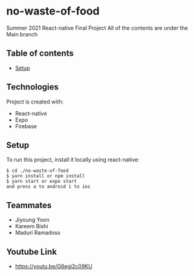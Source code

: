 ﻿# no-waste-of-food

Summer 2021 React-native Final Project
All of the contents are under the Main branch

## Table of contents
* [Setup](#technologies)

## Technologies
Project is created with:
* React-native
* Expo
* Firebase
	
## Setup
To run this project, install it locally using react-native:

```
$ cd ./no-waste-of-food
$ yarn install or npm install
$ yarn start or expo start
and press a to android i to ios
```

## Teammates
* Jiyoung Yoon
* Kareem Bishi
* Maduri Ramadoss

## Youtube Link
* https://youtu.be/G6egj2c09KU

